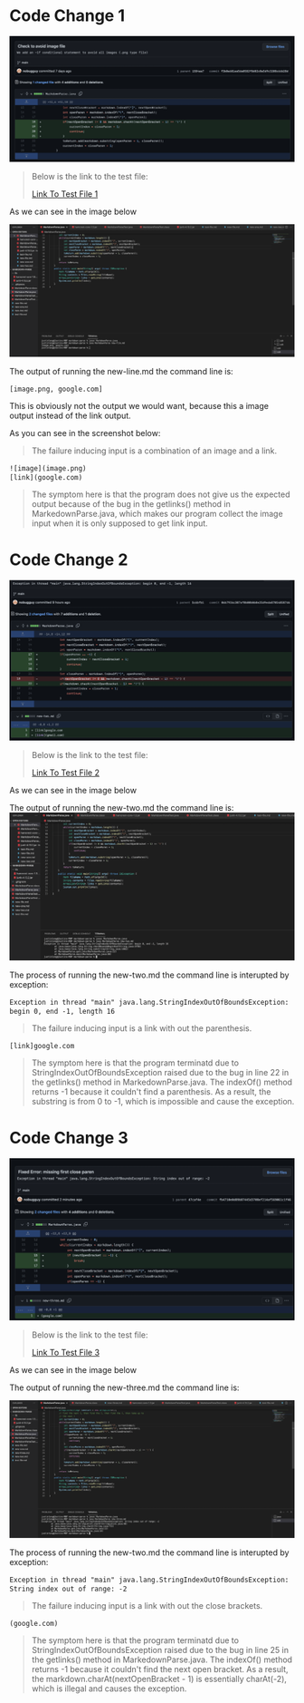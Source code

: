 # Code Change 1
![image](avoid_image.png)

> Below is the link to the test file:
>
> [Link To Test File 1](new-file.md)

As we can see in the image below

![image](cc1.png)

The output of running the new-line.md the command line is:
```
[image.png, google.com]
```

This is obviously not the output we would want, because this a image output instead of the link output. 

As you can see in the screenshot below:

>  The failure inducing input is a combination of an image and a link.
```
![image](image.png)
[link](google.com)
```
> The symptom here is that the program does not give us the expected output because of the bug in the getlinks() method in MarkedownParse.java, which makes our program collect the image input when it is only supposed to get link input. 


# Code Change 2
![image](cc2.png)

> Below is the link to the test file:
>
> [Link To Test File 2](new-two.md)


As we can see in the image below

The output of running the new-two.md the command line is:
![image](cc2sc.png)

The process of running the new-two.md the command line is interupted by exception:
```
Exception in thread "main" java.lang.StringIndexOutOfBoundsException: begin 0, end -1, length 16
```

>  The failure inducing input is a link with out the parenthesis. 
```
[link]google.com
```
>The symptom here is that the program terminatd due to StringIndexOutOfBoundsException raised due to the bug in line 22 in the getlinks() method in MarkedownParse.java. The indexOf() method returns -1 because it couldn't find a parenthesis. As a result, the substring is from 0 to -1, which is impossible and cause the exception. 

# Code Change 3
![image](miss_paren.png)

> Below is the link to the test file:
>
> [Link To Test File 3](new-three.md)

As we can see in the image below

The output of running the new-three.md the command line is:

![image](cc3.png)

The process of running the new-two.md the command line is interupted by exception:
```
Exception in thread "main" java.lang.StringIndexOutOfBoundsException: String index out of range: -2
```
>  The failure inducing input is a link with out the close brackets. 
```
(google.com)
```
> The symptom here is that the program terminatd due to StringIndexOutOfBoundsException raised due to the bug in line 25 in the getlinks() method in MarkedownParse.java. The indexOf() method returns -1 because it couldn't find the next open bracket. As a result, the markdown.charAt(nextOpenBracket - 1) is essentially charAt(-2), which is illegal and causes the exception. 